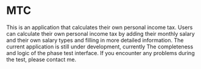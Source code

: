 # MTC
This is an application that calculates their own personal income tax. Users can calculate their own personal income tax by adding their monthly salary and their own salary types and filling in more detailed information. The current application is still under development, currently The completeness and logic of the phase test interface. If you encounter any problems during the test, please contact me.
